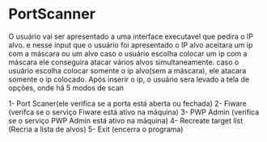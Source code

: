 # PortScanner
O usuário vai ser apresentado a uma interface executavel que pedira o IP alvo.
e nesse input que o usuário foi apresentado o IP alvo aceitara um ip com a máscara ou um alvo 
caso o usuário escolha colocar um ip com a máscara ele conseguira atacar vários alvos simultaneamente.
caso o usuário escolha colocar somente o ip alvo(sem a máscara), ele atacara somente o ip colocado.
Após inserir o ip, o usuário sera levado a tela de opções, onde há 5 modos de scan

1- Port Scaner(ele verifica se a porta está aberta ou fechada)
2- Fiware (verifca se o serviço Fiware está ativo na máquina)
3- PWP Admin (verifica se o serviço PWP Admin está ativo na máquina)
4- Recreate target list (Recria a lista de alvos)
5- Exit (encerra o programa)
